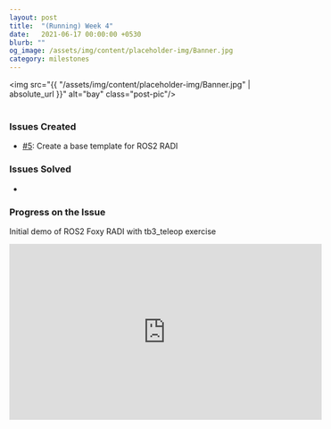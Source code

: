 ```yaml
---
layout: post
title:  "(Running) Week 4"
date:   2021-06-17 00:00:00 +0530
blurb: ""
og_image: /assets/img/content/placeholder-img/Banner.jpg
category: milestones
---
```


<img src="{{ "/assets/img/content/placeholder-img/Banner.jpg" | absolute_url }}" alt="bay" class="post-pic"/>
<br />
<br />

### Issues Created
- [#5][]: Create a base template for ROS2 RADI

### Issues Solved
- 

### Progress on the Issue


Initial demo of ROS2 Foxy RADI with tb3_teleop exercise

<iframe width="560" height="315"
src="https://www.youtube.com/embed/61k0kLDCaqg" 
frameborder="0" 
allow="accelerometer; autoplay; encrypted-media; gyroscope; picture-in-picture" 
allowfullscreen></iframe>
<br />


[#5]: https://github.com/TheRoboticsClub/gsoc2021-Siddharth_Saha/issues/5 "Issue #5"